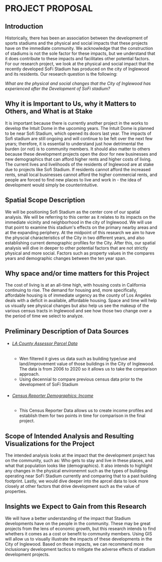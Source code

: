 # PROJECT PROPOSAL

## Introduction
Historically, there has been an association between the development of sports stadiums and the physical and social impacts that these projects have on the immediate community. We acknowledge that the construction of stadiums is not the sole factor for these impacts, but we understand that it does contribute to these impacts and facilitates other potential factors. For our research project, we look at the physical and social impact that the recently developed SoFi Stadium has produced on the city of Inglewood and its residents. Our research question is the following: 

*What are the physical and social changes that the City of Inglewood has experienced after the Development of SoFi stadium?*

## Why it is Important to Us, why it Matters to Others, and What is at Stake

  It is important because there is currently another project in the works to develop the Intuit Dome in the upcoming years. The Intuit Dome is planned to be near Sofi Stadium, which opened its doors last year. The impacts of Sofi stadium are still ongoing and will continue to be felt over the next few years; therefore, it is essential to understand just how detrimental the burden (or not) is to community members. It should also matter to others because these development projects open the door for new businesses and new demographics that can afford higher rents and higher costs of living. The current lives and livelihoods of the residents of Inglewood are at stake due to projects like Sofi Stadium. If residents cannot afford the increased rents, small local businesses cannot afford the higher commercial rents, and people are forced to find new places to live and work in - the idea of development would simply be counterintuitive.  

## Spatial Scope Description

  We will be positioning Sofi Stadium as the center core of our spatial analysis. We will be referring to this center as it relates to its impacts on the immediate vicinity and neighborhood in the city of Inglewood. We will use that point to examine this stadium's effects on the primary nearby areas and at the expanding periphery. At the midpoint of this research we aim to have the physcial characteristics of the City in two different years, and also establishing current demographic profiles for the City. After this, our spatial analysis will dive in deeper to other potential factors that are not strictly physical and more social. Factors such as property values in the compares years and demographic changes between the ten year span. 

## Why space and/or time matters for this Project

  The cost of living is at an all-time high, with housing costs in California continuing to rise. The demand for housing and, more specifically, affordable housing is of immediate urgency as the county of Los Angeles deals with a deficit in available, affordable housing. Space and time will help us visually see physical changes but also help us see the makeup of the various census tracts in Inglewood and see how those two change over a the period of time we select to analyze.
  
## Preliminary Description of Data Sources

* ###### [LA County Assessor Parcel Data](https://data.lacounty.gov/Parcel-/Assessor-Parcels-Data-2006-thru-2021/9trm-uz8i/data#revert)
  * Wen filtered it gives us data such as building type/use and land/improvement value of those buildings in the City of Inglewood. The data is from 2006 to 2020 so it allows us to take the comparison approach.
  * Using decennial to compare previous census data prior to the development of SoFi Stadium
* ###### [Census Reporter Demographics: Income](https://censusreporter.org/data/map/?table=B19001&geo_ids=16000US0636546,140|16000US0636546&primary_geo_id=16000US0636546#column|B19001005,sumlev|140) 
  * This Census Reporter Data allows us to create income profiles and establish them for two points in time for comparison in the final project. 

## Scope of Intended Analysis and Resulting Visualizations for the Project

  The intended analysis looks at the impact that the development project has on the community, such as: Who gets to stay and live in these places, and what that population looks like (demographics). It also intends to highlight any changes in the physical environemnt such as the types of buildings operating near SoFi Stadium currently and comparing that to a past building footprint. Lastly, we would dive deeper into the aprcel data to look more closely at other factors that drive development such as the value of properties.

## Insights we Expect to Gain from this Research

  We will have a better understanding of the impact that Stadium developments have on the people in the community. These may be great projects from the lens of economic growth, but this research intends to find whethers it comes as a cost or benefit to community members. Using GIS will allow us to visually illustrate the impacts of these developments in the City of Inglewood. Based on these impacts, we can recommend more inclusionary development tactics to mitigate the adverse effects of stadium development projects. 
